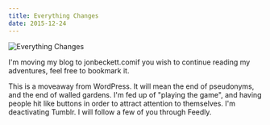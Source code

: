 ```yaml
---
title: Everything Changes
date: 2015-12-24
---
```


![Everything Changes](https://source.unsplash.com/qTpc0Vj4YoE/1600x900)

I'm moving my blog to jonbeckett.comif you wish to continue reading my adventures, feel free to bookmark it.

This is a moveaway from WordPress. It will mean the end of pseudonyms, and the end of walled gardens. I'm fed up of "playing the game", and having people hit like buttons in order to attract attention to themselves. I'm deactivating Tumblr. I will follow a few of you through Feedly.